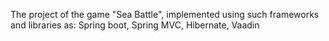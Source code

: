 The project of the game "Sea Battle", implemented using such frameworks and libraries as: Spring boot, Spring MVC, Hibernate, Vaadin

